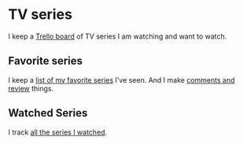 # TV series

I keep a [Trello board](https://trello.com/b/iUtT6wmu) of TV series I am watching and want to watch.

## Favorite series

I keep a [list of my favorite series](https://trakt.tv/users/nikitavoloboev/lists/favorite-series) I've seen. And I make [comments and review](https://trakt.tv/users/nikitavoloboev/comments) things.

## Watched Series

I track [all the series I watched](https://trakt.tv/users/nikitavoloboev/history).
